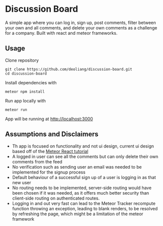 # Discussion Board
A simple app where you can log in, sign up, post comments, filter between your own and all comments, and delete your own comments as a challenge for a company. Built with react and meteor frameworks.

## Usage
Clone repository
```
git clone https://github.com/deoliang/discussion-board.git
cd discussion-board
```
Install dependencies with 
```
meteor npm install 
```

Run app locally with
```
meteor run
```
App will be running at [http://localhost:3000](http://localhost:3000)

## Assumptions and Disclaimers
- Th app is focused on functionality and not ui design, current ui design based off of the [Meteor React tutorial](https://react-tutorial.meteor.com/simple-todos/)
- A logged in user can see all the comments but can only delete their own comments from the feed
- No verification such as sending user an email was needed to be implemented for the signup process
- Default behaviour of a successful sign up of a user is logging in as that new user
- No routing needs to be implemented, server-side routing would have been chosen if it was needed, as it offers much better security than client-side routing on authenticated routes.
- Logging in and out very fast can lead to the Meteor Tracker recompute function throwing an exception, leading to blank renders, to be resolved by refreshing the page, which might be a limitation of the meteor framework